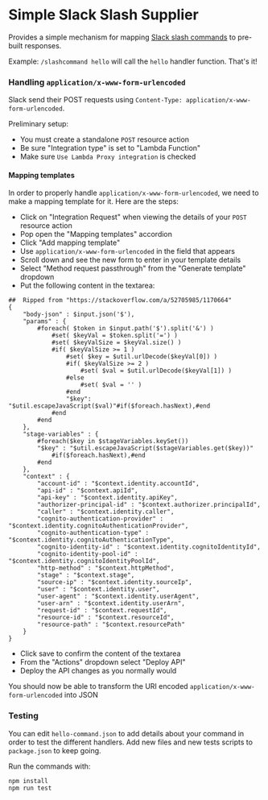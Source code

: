 Simple Slack Slash Supplier
============================

Provides a simple mechanism for mapping [Slack slash commands](https://api.slack.com/slash-commands) to pre-built responses.

Example: `/slashcommand hello` will call the `hello` handler function. That's it!

### Handling `application/x-www-form-urlencoded`

Slack send their POST requests using `Content-Type: application/x-www-form-urlencoded`.

Preliminary setup:

* You must create a standalone `POST` resource action
* Be sure "Integration type" is set to "Lambda Function"
* Make sure `Use Lambda Proxy integration` is checked

#### Mapping templates

In order to properly handle `application/x-www-form-urlencoded`, we need to make a mapping template for it. Here are the steps:

* Click on "Integration Request" when viewing the details of your `POST` resource action
* Pop open the "Mapping templates" accordion
* Click "Add mapping template"
* Use `application/x-www-form-urlencoded` in the field that appears
* Scroll down and see the new form to enter in your template details
* Select "Method request passthrough" from the "Generate template" dropdown
* Put the following content in the textarea:

```
##  Ripped from "https://stackoverflow.com/a/52705985/1170664"
{
    "body-json" : $input.json('$'),
    "params" : {
        #foreach( $token in $input.path('$').split('&') )
            #set( $keyVal = $token.split('=') )
            #set( $keyValSize = $keyVal.size() )
            #if( $keyValSize >= 1 )
                #set( $key = $util.urlDecode($keyVal[0]) )
                #if( $keyValSize >= 2 )
                    #set( $val = $util.urlDecode($keyVal[1]) )
                #else
                    #set( $val = '' )
                #end
                "$key": "$util.escapeJavaScript($val)"#if($foreach.hasNext),#end
            #end
        #end
    },
    "stage-variables" : {
        #foreach($key in $stageVariables.keySet())
        "$key" : "$util.escapeJavaScript($stageVariables.get($key))"
            #if($foreach.hasNext),#end
        #end
    },
    "context" : {
        "account-id" : "$context.identity.accountId",
        "api-id" : "$context.apiId",
        "api-key" : "$context.identity.apiKey",
        "authorizer-principal-id" : "$context.authorizer.principalId",
        "caller" : "$context.identity.caller",
        "cognito-authentication-provider" : "$context.identity.cognitoAuthenticationProvider",
        "cognito-authentication-type" : "$context.identity.cognitoAuthenticationType",
        "cognito-identity-id" : "$context.identity.cognitoIdentityId",
        "cognito-identity-pool-id" : "$context.identity.cognitoIdentityPoolId",
        "http-method" : "$context.httpMethod",
        "stage" : "$context.stage",
        "source-ip" : "$context.identity.sourceIp",
        "user" : "$context.identity.user",
        "user-agent" : "$context.identity.userAgent",
        "user-arn" : "$context.identity.userArn",
        "request-id" : "$context.requestId",
        "resource-id" : "$context.resourceId",
        "resource-path" : "$context.resourcePath"
    }
}
```

* Click save to confirm the content of the textarea
* From the "Actions" dropdown select "Deploy API"
* Deploy the API changes as you normally would

You should now be able to transform the URI encoded `application/x-www-form-urlencoded` into JSON

### Testing

You can edit `hello-command.json` to add details about your command in order to test the different handlers. Add new files and new tests scripts to `package.json` to keep going.

Run the commands with:

```
npm install
npm run test
```
